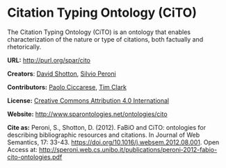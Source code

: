# Citation Typing Ontology (CiTO)

The Citation Typing Ontology (CiTO) is an ontology that enables characterization of the nature or type of citations, both factually and rhetorically.

**URL:** http://purl.org/spar/cito

**Creators**: [David Shotton](http://orcid.org/0000-0001-5506-523X), [Silvio Peroni](http://orcid.org/0000-0003-0530-4305)

**Contributors:** [Paolo Ciccarese](https://orcid.org/0000-0002-5156-2703), [Tim Clark](https://orcid.org/0000-0003-4060-7360)

**License:** [Creative Commons Attribution 4.0 International](https://creativecommons.org/licenses/by/4.0/legalcode)

**Website:** http://www.sparontologies.net/ontologies/cito

**Cite as:** Peroni, S., Shotton, D. (2012). FaBiO and CiTO: ontologies for describing bibliographic resources and citations. In Journal of Web Semantics, 17: 33-43. https://doi.org/10.1016/j.websem.2012.08.001. Open Access at: http://speroni.web.cs.unibo.it/publications/peroni-2012-fabio-cito-ontologies.pdf

